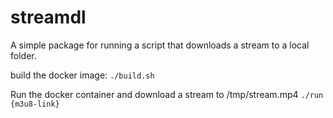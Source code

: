 # streamdl

A simple package for running a script that downloads a stream to a local folder.

build the docker image:
`./build.sh`

Run the docker container and download a stream to /tmp/stream.mp4
`./run {m3u8-link}`

